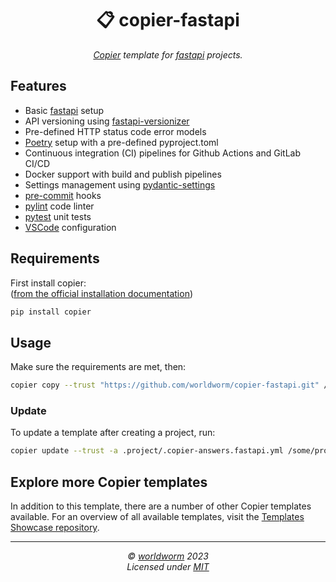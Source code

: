 <h1 align="center">📋 copier-fastapi</h1>
<p align="center">
  <i><a href="https://github.com/copier-org/copier">Copier</a> template for <a href="https://github.com/tiangolo/fastapi">fastapi</a> projects.</i>
</p>


<!-- Place https://shields.io/ badges here -->

## Features
- Basic [fastapi](https://github.com/tiangolo/fastapi) setup
- API versioning using [fastapi-versionizer](https://github.com/alexschimpf/fastapi-versionizer)
- Pre-defined HTTP status code error models
- [Poetry](https://github.com/python-poetry/poetry) setup with a pre-defined pyproject.toml
- Continuous integration (CI) pipelines for Github Actions and GitLab CI/CD
- Docker support with build and publish pipelines
- Settings management using [pydantic-settings](https://github.com/pydantic/pydantic-settings)
- [pre-commit](https://github.com/pre-commit/pre-commit) hooks
- [pylint](https://github.com/pylint-dev/pylint) code linter
- [pytest](https://github.com/pytest-dev/pytest/) unit tests
- [VSCode](https://github.com/microsoft/vscode) configuration


## Requirements
First install copier:<br>
([from the official installation documentation](https://copier.readthedocs.io/en/stable/#installation))
```bash
pip install copier
```


## Usage



Make sure the requirements are met, then:
```bash
copier copy --trust "https://github.com/worldworm/copier-fastapi.git" /new/project/path
```

### Update
To update a template after creating a project, run:
```bash
copier update --trust -a .project/.copier-answers.fastapi.yml /some/project/path
```

## Explore more Copier templates
In addition to this template, there are a number of other Copier templates available. For an overview of all available templates, visit the [Templates Showcase repository](https://github.com/worldworm/copier-showcase).

---
<p align="center">
  <i>© <a href="https://github.com/worldworm">worldworm</a> 2023</i><br>
  <i>Licensed under <a href="https://github.com/worldworm/copier-fastapi/blob/main/LICENSE">MIT</a></i><br>
</p>
